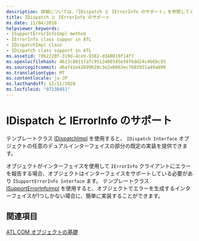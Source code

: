 ```yaml
---
description: 詳細については、「IDispatch と IErrorInfo のサポート」を参照してください。
title: IDispatch と IErrorInfo のサポート
ms.date: 11/04/2016
helpviewer_keywords:
- ISupportErrorInfoImpl method
- IErrorInfo class suppor in ATL
- IDispatchImpl class
- IDispatch class support in ATL
ms.assetid: 7db2220f-319d-4ce9-9382-d340019f14f7
ms.openlocfilehash: 4622c8811fafc9512400345e5876dd24c466bc93
ms.sourcegitcommit: d6af41e42699628c3e2e6063ec7b03931a49a098
ms.translationtype: MT
ms.contentlocale: ja-JP
ms.lasthandoff: 12/11/2020
ms.locfileid: "97138451"
---
```

# <a name="supporting-idispatch-and-ierrorinfo"></a>IDispatch と IErrorInfo のサポート

テンプレートクラス [IDispatchImpl](../atl/reference/idispatchimpl-class.md) を使用すると、 `IDispatch Interface` オブジェクトの任意のデュアルインターフェイスの部分の既定の実装を提供できます。

オブジェクトがインターフェイスを使用して `IErrorInfo` クライアントにエラーを報告する場合、オブジェクトはインターフェイスをサポートしている必要があり `ISupportErrorInfo Interface` ます。 テンプレートクラス [ISupportErrorInfoImpl](../atl/reference/isupporterrorinfoimpl-class.md) を使用すると、オブジェクトでエラーを生成するインターフェイスが1つしかない場合に、簡単に実装することができます。

## <a name="see-also"></a>関連項目

[ATL COM オブジェクトの基礎](../atl/fundamentals-of-atl-com-objects.md)
